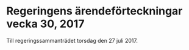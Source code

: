 # Regeringens ärendeförteckningar vecka 30, 2017

Till regeringssammanträdet torsdag den 27 juli 2017\.
